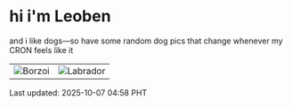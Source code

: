 # hi i'm Leoben

and i like dogs—so have some random dog pics that change whenever my CRON feels like it

|  |  |
|--------|----------|
| ![Borzoi](https://random-dog-vercel.vercel.app/api/random-borzoi?v=1759784312) | ![Labrador](https://random-dog-vercel.vercel.app/api/random-labrador?v=1759784312) |

Last updated: 2025-10-07 04:58 PHT
